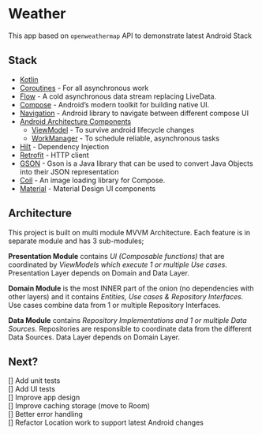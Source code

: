 
# Weather
 This app based on `openweathermap` API to demonstrate latest Android Stack


## Stack

- [Kotlin](https://kotlinlang.org/)
- [Coroutines](https://kotlinlang.org/docs/reference/coroutines-overview.html) - For all asynchronous work
- [Flow](https://kotlin.github.io/kotlinx.coroutines/kotlinx-coroutines-core/kotlinx.coroutines.flow/-flow/) - A cold asynchronous data stream replacing LiveData.
- [Compose](https://developer.android.com/jetpack/compose) - Android’s modern toolkit for building native UI.
- [Navigation](https://developer.android.com/guide/navigation) - Android library to navigate between different compose UI
- [Android Architecture Components](https://developer.android.com/topic/libraries/architecture)
  - [ViewModel](https://developer.android.com/topic/libraries/architecture/viewmodel) - To survive android lifecycle changes
  - [WorkManager](https://developer.android.com/topic/libraries/architecture/workmanager) - To schedule reliable, asynchronous tasks
- [Hilt](https://dagger.dev/hilt/) - Dependency Injection
- [Retrofit](https://square.github.io/retrofit/) - HTTP client
- [GSON](https://github.com/google/gson) - Gson is a Java library that can be used to convert Java Objects into their JSON representation
- [Coil](https://github.com/coil-kt/coil) - An image loading library for Compose.
- [Material](https://github.com/material-components/material-components-android) - Material Design UI components

## Architecture

This project is built on multi module MVVM Architecture. Each feature is in separate module and has 3 sub-modules; 

**Presentation Module**  contains  _UI (Composable functions)_  that are coordinated by  _ViewModels which execute 1 or multiple Use cases._  Presentation Layer depends on Domain and Data Layer.

**Domain Module** is the most INNER part of the onion (no dependencies with other layers) and it contains _Entities, Use cases & Repository Interfaces._ Use cases combine data from 1 or multiple Repository Interfaces.

**Data Module**  contains  _Repository Implementations and 1 or multiple Data Sources._  Repositories are responsible to coordinate data from the different Data Sources. Data Layer depends on Domain Layer.

## Next?
[] Add unit tests <br />
[] Add UI tests<br />
[] Improve app design<br />
[] Improve caching storage (move to Room)<br />
[] Better error handling<br />
[] Refactor Location work to support latest Android changes<br />
